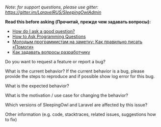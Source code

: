 *Note: for support questions, please use gitter: https://gitter.im/LaravelRUS/SleepingOwlAdmin*

**Read this before asking (Прочитай, прежде чем задавать вопросы):**

 - [How do I ask a good question?](http://programmers.stackexchange.com/help/how-to-ask)
 - [How to Ask Programming Questions](https://www.propublica.org/nerds/item/how-to-ask-programming-questions)
 - [Молодым программистам на заметку: Как правильно писать «Помоги»](https://habrahabr.ru/post/127967/)
 - [Как задавать вопросы разработчику](https://mkdev.me/posts/kak-zadavat-voprosy-mentoru-ili-starshemu-razrabotchiku)

Do you want to request a feature or report a bug?

What is the current behavior?
If the current behavior is a bug, please provide the steps to reproduce and if possible show log error for this bug.

What is the expected behavior?

What is the motivation / use case for changing the behavior?

Which versions of SleepingOwl and Laravel are affected by this issue?

Other information (e.g. code, stacktraces, related issues, suggestions how to fix)
